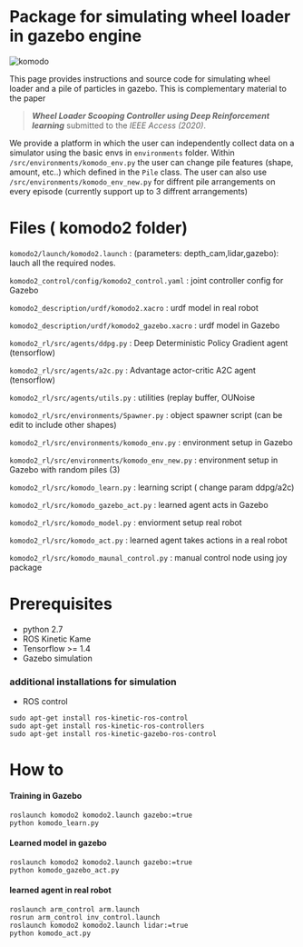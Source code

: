  <!--:construction_worker: :construction: **_This page is under construction_** :construction: :construction_worker:-->
# Package for simulating wheel loader in gazebo engine

![komodo](https://i.imgur.com/ZCKDDNQ.png)

This page provides instructions and source code for simulating wheel loader and a pile of particles in gazebo. This is complementary material to the paper
> ***Wheel Loader Scooping Controller using Deep Reinforcement learning***
submitted to the *IEEE Access (2020)*.

We provide a platform in which the user can independently collect data on a simulator using the basic envs in ```environments``` folder.
Within ```/src/environments/komodo_env.py``` the user can change pile features (shape, amount, etc..) which defined in the ```Pile``` class. 
The user can also use ```/src/environments/komodo_env_new.py``` for diffrent pile arrangements on every episode (currently support up to 3 diffrent arrangements)



# Files ( komodo2 folder)


```komodo2/launch/komodo2.launch``` : (parameters: depth_cam,lidar,gazebo): lauch all the required nodes.

```komodo2_control/config/komodo2_control.yaml``` : joint controller config for Gazebo

```komodo2_description/urdf/komodo2.xacro``` : urdf model in real robot

```komodo2_description/urdf/komodo2_gazebo.xacro``` : urdf model in Gazebo


```komodo2_rl/src/agents/ddpg.py``` : Deep Deterministic Policy Gradient agent (tensorflow)

```komodo2_rl/src/agents/a2c.py``` : Advantage actor-critic A2C agent (tensorflow)

```komodo2_rl/src/agents/utils.py``` : utilities (replay buffer, OUNoise


```komodo2_rl/src/environments/Spawner.py``` : object spawner script (can be edit to include other shapes)

```komodo2_rl/src/environments/komodo_env.py``` : environment setup in Gazebo

```komodo2_rl/src/environments/komodo_env_new.py``` : environment setup in Gazebo with random piles (3)


```komodo2_rl/src/komodo_learn.py``` : learning script ( change param ddpg/a2c)

```komodo2_rl/src/komodo_gazebo_act.py``` : learned agent acts in Gazebo

```komodo2_rl/src/komodo_model.py``` : enviorment setup real robot

```komodo2_rl/src/komodo_act.py``` : learned agent takes actions in a real robot

```komodo2_rl/src/komodo_maunal_control.py``` : manual control node using joy package



# Prerequisites 
- python 2.7
- ROS Kinetic Kame
- Tensorflow >= 1.4
- Gazebo simulation

### additional installations for simulation
- ROS control
```
sudo apt-get install ros-kinetic-ros-control
sudo apt-get install ros-kinetic-ros-controllers
sudo apt-get install ros-kinetic-gazebo-ros-control
```

# How to

#### Training in Gazebo
```
roslaunch komodo2 komodo2.launch gazebo:=true
python komodo_learn.py
```

#### Learned model in gazebo
```
roslaunch komodo2 komodo2.launch gazebo:=true
python komodo_gazebo_act.py
```

#### learned agent in real robot
```
roslaunch arm_control arm.launch
rosrun arm_control inv_control.launch
roslaunch komodo2 komodo2.launch lidar:=true
python komodo_act.py
```

